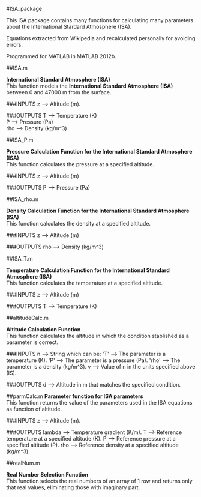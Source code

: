 #ISA_package

This ISA package contains many functions for calculating many parameters about the International Stardard Atmosphere (ISA).

Equations extracted from Wikipedia and recalculated personally for avoiding errors.

Programmed for MATLAB in MATLAB 2012b.

##ISA.m

**International Standard Atmosphere (ISA)**  
This function models the **International Standard Atmosphere (ISA)** between 0 and 47000 m from the surface.

###INPUTS
	z --> Altitude (m).

###OUTPUTS
	T --> Temperature (K)  
	P --> Pressure (Pa)  
	rho --> Density (kg/m^3)  

##ISA_P.m

**Pressure Calculation Function for the International Standard Atmosphere (ISA)**  
This function calculates the pressure at a specified altitude.

###INPUTS
	z --> Altitude (m)

###OUTPUTS
	P --> Pressure (Pa)

##ISA_rho.m

**Density Calculation Function for the International Standard Atmosphere (ISA)**  
This function calculates the density at a specified altitude.

###INPUTS
	z --> Altitude (m)

###OUTPUTS
	rho --> Density (kg/m^3)

##ISA_T.m

**Temperature Calculation Function for the International Standard Atmosphere (ISA)**  
This function calculates the temperature at a specified altitude.

###INPUTS
	z --> Altitude (m)

###OUTPUTS
	T --> Temperature (K)

##altitudeCalc.m

**Altitude Calculation Function**  
This function calculates the altitude in which the condition stablished as a parameter is correct.

###INPUTS
	n --> String which can be:
		'T' --> The parameter is a temperature (K).
		'P' --> The parameter is a pressure (Pa).
		'rho' --> The parameter is a density (kg/m^3).
	v --> Value of n in the units specified above (IS).

###OUTPUTS
	d --> Altitude in m that matches the specified condition.

##parmCalc.m
**Parameter function for ISA parameters**  
This function returns the value of the parameters used in the ISA equations as function of altitude.

###INPUTS
	z --> Altitude (m).

###OUTPUTS
	lambda --> Temperature gradient (K/m).
	T --> Reference temperature at a specified altitude (K).
	P --> Reference pressure at a specified altitude (P).
	rho --> Reference density at a specified altitude (kg/m^3).

##realNum.m

**Real Number Selection Function**  
This function selects the real numbers of an array of 1 row and returns only that real values, eliminating those with imaginary part.
